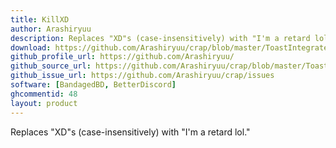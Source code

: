 ```yaml
---
title: KillXD
author: Arashiryuu
description: Replaces "XD"s (case-insensitively) with "I'm a retard lol."
download: https://github.com/Arashiryuu/crap/blob/master/ToastIntegrated/KillXD/KillXD.plugin.js
github_profile_url: https://github.com/Arashiryuu/
github_source_url: https://github.com/Arashiryuu/crap/blob/master/ToastIntegrated/KillXD/KillXD.plugin.js
github_issue_url: https://github.com/Arashiryuu/crap/issues
software: [BandagedBD, BetterDiscord]
ghcommentid: 48
layout: product
---
```

Replaces "XD"s (case-insensitively) with "I'm a retard lol."